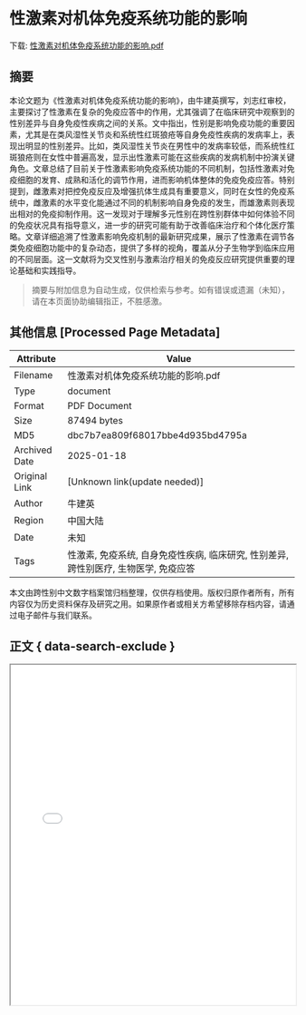 # 性激素对机体免疫系统功能的影响

<!-- tcd_download_link -->
下载: <a href="../性激素对机体免疫系统功能的影响.pdf" download>性激素对机体免疫系统功能的影响.pdf</a>
<!-- tcd_download_link_end -->

## 摘要

<!-- tcd_abstract -->
本论文题为《性激素对机体免疫系统功能的影响》，由牛建英撰写，刘志红审校，主要探讨了性激素在复杂的免疫应答中的作用，尤其强调了在临床研究中观察到的性别差异与自身免疫性疾病之间的关系。文中指出，性别是影响免疫功能的重要因素，尤其是在类风湿性关节炎和系统性红斑狼疮等自身免疫性疾病的发病率上，表现出明显的性别差异。比如，类风湿性关节炎在男性中的发病率较低，而系统性红斑狼疮则在女性中普遍高发，显示出性激素可能在这些疾病的发病机制中扮演关键角色。文章总结了目前关于性激素影响免疫系统功能的不同机制，包括性激素对免疫细胞的发育、成熟和活化的调节作用，进而影响机体整体的免疫免疫应答。特别提到，雌激素对把控免疫反应及增强抗体生成具有重要意义，同时在女性的免疫系统中，雌激素的水平变化能通过不同的机制影响自身免疫的发生，而雄激素则表现出相对的免疫抑制作用。这一发现对于理解多元性别在跨性别群体中如何体验不同的免疫状况具有指导意义，进一步的研究可能有助于改善临床治疗和个体化医疗策略。文章详细追溯了性激素影响免疫机制的最新研究成果，展示了性激素在调节各类免疫细胞功能中的复杂动态，提供了多样的视角，覆盖从分子生物学到临床应用的不同层面。这一文献将为交叉性别与激素治疗相关的免疫反应研究提供重要的理论基础和实践指导。

<!-- tcd_abstract_end -->

> 摘要与附加信息为自动生成，仅供检索与参考。如有错误或遗漏（未知），请在本页面协助编辑指正，不胜感激。

## 其他信息 [Processed Page Metadata]

| Attribute       | Value                                  |
|-----------------|----------------------------------------|
| Filename        | 性激素对机体免疫系统功能的影响.pdf                             |
| Type            | document                                 |
| Format          | PDF Document                               |
| Size            | 87494 bytes                           |
| MD5             | dbc7b7ea809f68017bbe4d935bd4795a                                  |
| Archived Date   | 2025-01-18                             |
| Original Link   | [Unknown link(update needed)]                         |
| Author          | 牛建英                               |
 | Region          | 中国大陆                               |
| Date            | 未知                                 |
| Tags            | 性激素, 免疫系统, 自身免疫性疾病, 临床研究, 性别差异, 跨性别医疗, 生物医学, 免疫应答                                 |

本文由跨性别中文数字档案馆归档整理，仅供存档使用。版权归原作者所有，所有内容仅为历史资料保存及研究之用。如果原作者或相关方希望移除存档内容，请通过电子邮件与我们联系。

## 正文 { data-search-exclude }

<!-- tcd_main_text -->
<iframe src="../性激素对机体免疫系统功能的影响.pdf" width="100%" height="600px">
    <p>无法显示PDF，请下载查看。</p>
</iframe>
<!-- tcd_main_text_end -->

